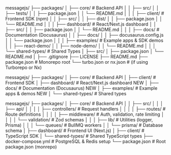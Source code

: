 messagejs/
├── packages/
│   ├── core/              # Backend API
│   │   ├── src/
│   │   ├── tests/
│   │   ├── package.json
│   │   └── README.md
│   │
│   ├── client/            # Frontend SDK (npm)
│   │   ├── src/
│   │   ├── dist/
│   │   ├── package.json
│   │   └── README.md
│   │
│   ├── dashboard/         # React/Next.js dashboard
│   │   ├── src/
│   │   ├── package.json
│   │   └── README.md
│   │
│   ├── docs/              # Documentation (Docusaurus)
│   │   ├── docs/
│   │   ├── docusaurus.config.js
│   │   └── package.json
│   │
│   ├── examples/              # Example apps & SDK demos
│   │   ├── react-demo/
│   │   ├── node-demo/
│   │   └── README.md
│   │
│   └── shared-types/          # Shared Types
│       ├── src/
│       ├── package.json
│       └── README.md
│
├── .gitignore
├── LICENSE
├── README.md
├── package.json           # Monorepo root
└── turbo.json or nx.json  # (if using Turborepo or Nx)

<!-- shorter summary -->
messagejs/
├── packages/
│   ├── core/              # Backend API
│   ├── client/            # Frontend SDK
│   ├── dashboard/         # React/Next.js dashboard NEW
│   ├── docs/              # Documentation (Docusaurus) NEW
│   ├── examples/          # Example apps & demos NEW
│   └── shared-types/      # Shared types


<!-- another short brief description -->
messagejs/
├── packages/
│   ├── core/              # Backend API
│   │   ├── src/
│   │   │   ├── api/
│   │   │   │   ├── controllers/   # Request handlers
│   │   │   │   ├── routes/        # Route definitions
│   │   │   │   ├── middleware/    # Auth, validation, rate limiting
│   │   │   │   └── validation/    # Zod schemas
│   │   │   ├── lib/               # Utilities (logger, Prisma)
│   │   │   └── queues/            # BullMQ workers
│   │   └── prisma/                # Database schema
│   ├── dashboard/         # Frontend UI (Next.js)
│   ├── client/            # TypeScript SDK
│   └── shared-types/      # Shared TypeScript types
├── docker-compose.yml     # PostgreSQL & Redis setup
└── package.json          # Root package.json (monrepo)
